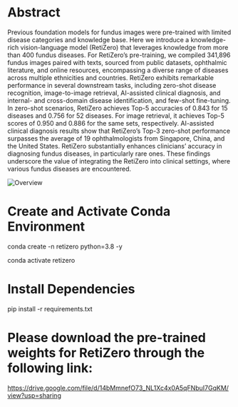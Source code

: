 # Abstract
Previous foundation models for fundus images were pre-trained with limited disease categories and knowledge base. Here we introduce a knowledge-rich vision-language model (RetiZero) that leverages knowledge from more than 400 fundus diseases. For RetiZero’s pre-training, we compiled 341,896 fundus images paired with texts, sourced from public datasets, ophthalmic literature, and online resources, encompassing a diverse range of diseases across multiple ethnicities and countries. RetiZero exhibits remarkable performance in several downstream tasks, including zero-shot disease recognition, image-to-image retrieval, AI-assisted clinical diagnosis, and internal- and cross-domain disease identification, and few-shot fine-tuning. In zero-shot scenarios, RetiZero achieves Top-5 accuracies of 0.843 for 15 diseases and 0.756 for 52 diseases. For image retrieval, it achieves Top-5 scores of 0.950 and 0.886 for the same sets, respectively. AI-assisted clinical diagnosis results show that RetiZero’s Top-3 zero-shot performance surpasses the average of 19 ophthalmologists from Singapore, China, and the United States. RetiZero substantially enhances clinicians’ accuracy in diagnosing fundus diseases, in particularly rare ones. These findings underscore the value of integrating the RetiZero into clinical settings, where various fundus diseases are encountered.


![Overview](https://github.com/user-attachments/assets/12ef87c1-e178-4911-b3e4-86647fb2a749)





# Create and Activate Conda Environment
conda create -n retizero python=3.8 -y

conda activate retizero

# Install Dependencies
pip install -r requirements.txt

# Please download the pre-trained weights for RetiZero through the following link:

https://drive.google.com/file/d/14bMmnefO73_NL1Xc4x0A5qFNbuI7GqKM/view?usp=sharing
